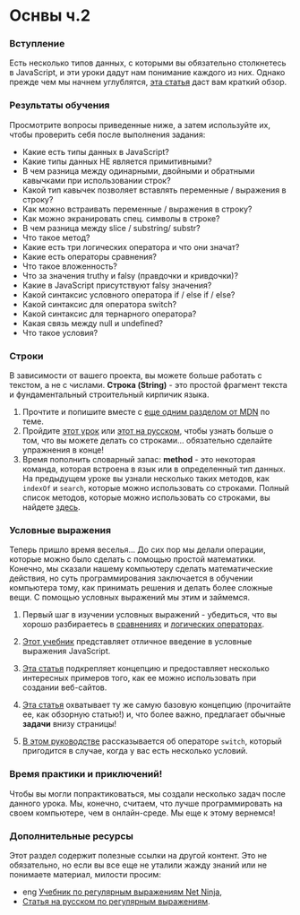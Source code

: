 # Оснвы ч.2

### Вступление

Есть несколько типов данных, с которыми вы обязательно столкнетесь в JavaScript, и эти уроки дадут нам понимание каждого из них. Однако прежде чем мы начнем углублятся, [эта статья](https://learn.javascript.ru/types-intro) даст вам краткий обзор.

### Результаты обучения

Просмотрите вопросы приведенные ниже, а затем используйте их, чтобы проверить себя после выполнения задания:

* Какие есть типы данных в JavaScript?
* Какие типы данных НЕ является примитивными?
* В чем разница между одинарными, двойными и обратными кавычками при использовании строк?
* Какой тип кавычек позволяет вставлять переменные / выражения в строку?
* Как можно встраивать переменные / выражения в строку?
* Как можно экранировать спец. символы в строке?
* В чем разница между slice / substring/ substr?
* Что такое метод?
* Какие есть три логических оператора и что они значат?
* Какие есть операторы сравнения?
* Что такое вложенность?
* Что за значения truthy и falsy (правдочки и кривдочки)?
* Какие в JavaScript присутствуют falsy значения?
* Какой синтаксис условного оператора if / else if / else?
* Какой синтаксис для оператора switch?
* Какой синтаксис для тернарного оператора?
* Какая связь между null и undefined?
* Что такое условия?

### Строки

В зависимости от вашего проекта, вы можете больше работать с текстом, а не с числами. __Строка (String)__ - это простой фрагмент текста и фундаментальный строительный кирпичик языка.

1. Прочтите и попишите вместе с [еще одним разделом от MDN](https://developer.mozilla.org/ru/docs/Learn/JavaScript/%D0%9F%D0%B5%D1%80%D0%B2%D1%8B%D0%B5_%D1%88%D0%B0%D0%B3%D0%B8/%D0%A1%D1%82%D1%80%D0%BE%D0%BA%D0%B8) по теме.
2. Пройдите [этот урок](https://www.w3schools.com/js/js_string_methods.asp) или [этот на русском](https://learn.javascript.ru/string), чтобы узнать больше о том, что вы можете делать со строками... обязательно cделайте упражнения в конце!
3. Время пополнить словарный запас: __method__ - это некоторая команда, которая встроена в язык или в определенный тип данных. На предыдущем уроке вы узнали несколько таких методов, как `indexOf` и `search`, которые можно использовать со строками. Полный список методов, которые можно использовать со строками, вы найдете [здесь](https://developer.mozilla.org/ru/docs/Web/JavaScript/Reference/Global_Objects/String).

### Условные выражения

Теперь пришло время веселья... До сих пор мы делали операции, которые можно было сделать с помощью простой математики. Конечно, мы сказали нашему компьютеру сделать математические действия, но суть программирования заключается в обучении компьютера тому, как принимать решения и делать более сложные вещи. С помощью условных выражений мы этим и займемся.

1. Первый шаг в изучении условных выражений - убедиться, что вы хорошо разбираетесь в [сравнениях](https://learn.javascript.ru/comparison) и [логических операторах](https://learn.javascript.ru/logical-ops).

2. [Этот учебник](https://www.w3schools.com/js/js_if_else.asp) представляет отличное введение в условные выражения JavaScript.

3. [Эта статья](https://developer.mozilla.org/ru/docs/Learn/JavaScript/Building_blocks/conditionals) подкрепляет концепцию и предоставляет несколько интересных примеров того, как ее можно использовать при создании веб-сайтов.

4. [Эта статья](https://learn.javascript.ru/ifelse) охватывает ту же самую базовую концепцию (прочитайте ее, как обзорную статью!) и, что более важно, предлагает обычные **задачи** внизу страницы!

5. [В этом руководстве](https://learn.javascript.ru/switch) рассказывается об операторе `switch`, который пригодится в случае, когда у вас есть несколько условий.

### Время практики и приключений!

Чтобы вы могли попрактиковаться, мы создали несколько задач после данного урока. Мы, конечно, считаем, что лучше программировать на своем компьютере, чем в онлайн-среде. Мы еще к этому вернемся!

### Дополнительные ресурсы

Этот раздел содержит полезные ссылки на другой контент. Это не обязательно, но если вы все еще не уталили жажду знаний или не понимаете материал, милости просим:

* <span class="btn-fill btn btn-xs btn-success">eng</span> [Учебник по регулярным выражениям Net Ninja](https://www.youtube.com/playlist?list=PL4cUxeGkcC9g6m_6Sld9Q4jzqdqHd2HiD),
* [Статья на русском по регулярным выражениям](https://learn.javascript.ru/regular-expressions-javascript).
